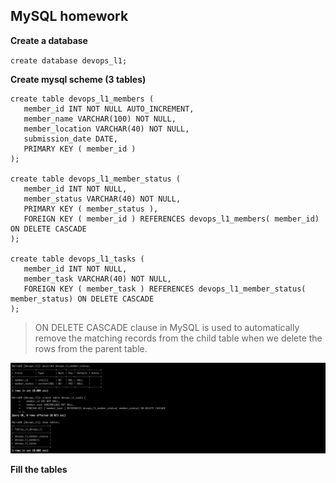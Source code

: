 ## MySQL homework

**Create a database**

`create database devops_l1;`

**Create mysql scheme (3 tables)**

```
create table devops_l1_members (
   member_id INT NOT NULL AUTO_INCREMENT,
   member_name VARCHAR(100) NOT NULL,
   member_location VARCHAR(40) NOT NULL,
   submission_date DATE,
   PRIMARY KEY ( member_id )
);

create table devops_l1_member_status (
   member_id INT NOT NULL,
   member_status VARCHAR(40) NOT NULL,
   PRIMARY KEY ( member_status ),
   FOREIGN KEY ( member_id ) REFERENCES devops_l1_members( member_id) ON DELETE CASCADE
);

create table devops_l1_tasks (
   member_id INT NOT NULL,
   member_task VARCHAR(40) NOT NULL,
   FOREIGN KEY ( member_task ) REFERENCES devops_l1_member_status( member_status) ON DELETE CASCADE
);
```
> ON DELETE CASCADE clause in MySQL is used to automatically remove the matching records from the child table when we delete the rows from the parent table.

![tables](images/Screenshot%202022-10-22%20at%2021.07.00.png)

**Fill the tables**


